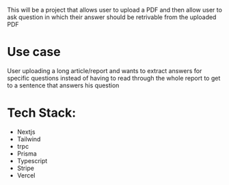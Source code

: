 This will be a project that allows user to upload a PDF and then allow user to ask question in which their answer should be retrivable from the uploaded PDF

# Use case
User uploading a long article/report and wants to extract answers for specific questions instead of having to read through the whole report to get to a sentence that answers his question

# Tech Stack:
- Nextjs
- Tailwind
- trpc
- Prisma
- Typescript
- Stripe
- Vercel
